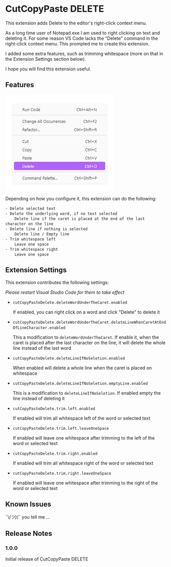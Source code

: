 # CutCopyPaste DELETE 

This extension adds Delete to the editor's right-click context menu. 

As a long time user of Notepad.exe I am used to right clicking on text and deleting it. For some reason VS Code lacks the "Delete" command in the right-click context menu. This prompted me to create this extension. 

I added some extra features, such as trimming whitespace (more on that in the Extension Settings section below). 

I hope you will find this extension useful. 

## Features 

![fefe](images/ContextMenu.png)

Depending on how you configure it, this extension can do the following: 

    - Delete selected text 
    - Delete the underlying word, if no text selected 
        Delete line if the caret is placed at the end of the last character on the line 
    - Delete line if nothing is selected 
        Delete line / Empty line 
    - Trim whitespace left 
        Leave one space 
    - Trim whitespace right 
        Leave one space 

## Extension Settings 

This extension contributes the following settings: 

*Please restart Visual Studio Code for them to take effect* 

- `cutCopyPasteDelete.deleteWordUnderTheCaret.enabled` 

    If enabled, you can right click on a word and click "Delete" to delete it 

- `cutCopyPasteDelete.deleteWordUnderTheCaret.deleteLineWhenCaretAtEndOfLineCharacter.enabled` 

    This a modification to `deleteWordUnderTheCaret`. If enable it, when the caret is placed after the last character on the line, it will delete the whole line instead of the last word 

- `cutCopyPasteDelete.deleteLineIfNoSeletion.enabled` 

    When enabled will delete a whole line when the caret is placed on whitespace 

- `cutCopyPasteDelete.deleteLineIfNoSeletion.emptyLine.enabled` 

    This is a modification to `deleteLineIfNoSeletion`. If enabled empty the line instead of deleting it 

- `cutCopyPasteDelete.trim.left.enabled` 

    If enabled will trim all whitespace left of the word or selected text 

- `cutCopyPasteDelete.trim.left.leaveOneSpace` 

    If enabled will leave one whitespace after trimming to the left of the word or selected text 

- `cutCopyPasteDelete.trim.right.enabled` 

    If enabled will trim all whitespace right of the word or selected text 

- `cutCopyPasteDelete.trim.right.leaveOneSpace` 

    If enabled will leave one whitespace after trimming to the right of the word or selected text 

## Known Issues 

¯\\_(ツ)_/¯ you tell me ... 

## Release Notes 

### 1.0.0 

Initial release of CutCopyPaste DELETE 